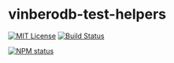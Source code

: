 # vinberodb-test-helpers

[![MIT License](https://img.shields.io/badge/license-mit-green.svg?style=flat-square)](https://opensource.org/licenses/MIT)
[![Build Status](https://travis-ci.org/oprogramador/vinberodb-test-helpers.svg?branch=master)](https://travis-ci.org/oprogramador/vinberodb-test-helpers
)

[![NPM status](https://nodei.co/npm/vinberodb-test-helpers.png?downloads=true&stars=true)](https://npmjs.org/package/vinberodb-test-helpers
)

